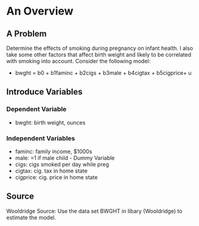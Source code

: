 # An Overview
## A Problem
Determine the effects of smoking during pregnancy on infant health. I also take some other factors that affect birth weight and likely to be correlated with smoking into account. Consider the following model: 
- bwght = b0 + b1faminc + b2cigs + b3male + b4cigtax + b5cigprice+ u

## Introduce Variables

### Dependent Variable
- bwght: birth weight, ounces

### Independent Variables
- faminc: family income, $1000s
- male: =1 if male child - Dummy Variable
- cigs:  cigs smoked per day while preg
- cigtax: cig. tax in home state
- cigprice:  cig. price in home state
  
## Source
Wooldridge Source: Use the data set BWGHT in libary (Wooldridge) to estimate the model.
